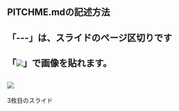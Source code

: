 PITCHME.mdの記述方法
---
「---」は、スライドのページ区切りです
---
「![](画像へのパス)」で画像を貼れます。
---
![](assets/img/presentation.png)
---
3枚目のスライド
